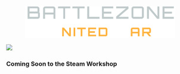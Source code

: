 <p align="center">
  <img width="80%" src="git/img/United_War_Transparent_Logo_003.png">
</p>


<img width="20%" src="https://store.akamai.steamstatic.com/public/shared/images/header/logo_steam.svg?t=962016">

### Coming Soon to the Steam Workshop
